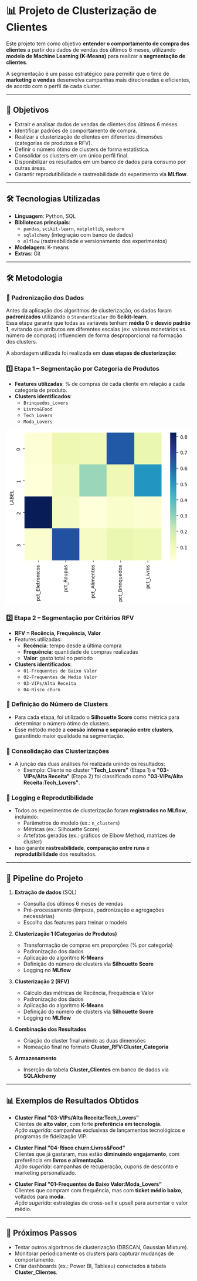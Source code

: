 # 📊 Projeto de Clusterização de Clientes

Este projeto tem como objetivo **entender o comportamento de compra dos clientes** a partir dos dados de vendas dos últimos 6 meses, utilizando **modelo de Machine Learning (K-Means)** para realizar a **segmentação de clientes**.  

A segmentação é um passo estratégico para permitir que o time de **marketing e vendas** desenvolva campanhas mais direcionadas e eficientes, de acordo com o perfil de cada cluster.

---

## 🚀 Objetivos
- Extrair e analisar dados de vendas de clientes dos últimos 6 meses.
- Identificar padrões de comportamento de compra.
- Realizar a clusterização de clientes em diferentes dimensões (categorias de produtos e RFV).
- Definir o número ótimo de clusters de forma estatística.
- Consolidar os clusters em um único perfil final.
- Disponibilizar os resultados em um banco de dados para consumo por outras áreas.
- Garantir reprodutibilidade e rastreabilidade do experimento via **MLflow**.

---

## 🛠️ Tecnologias Utilizadas

- **Linguagem**: Python, SQL
- **Bibliotecas principais**:
  - `pandas`, `scikit-learn`, `matplotlib`, `seaborn`
  - `sqlalchemy` (integração com banco de dados)
  - `mlflow` (rastreabilidade e versionamento dos experimentos)
- **Modelagem**: K-means
- **Extras**: Git

---

## 🛠️ Metodologia

### 🔄 Padronização dos Dados
Antes da aplicação dos algoritmos de clusterização, os dados foram **padronizados** utilizando o `StandardScaler` do **Scikit-learn**.  
Essa etapa garante que todas as variáveis tenham **média 0** e **desvio padrão 1**, evitando que atributos em diferentes escalas (ex: valores monetários vs. número de compras) influenciem de forma desproporcional na formação dos clusters.


A abordagem utilizada foi realizada em **duas etapas de clusterização**:

### 1️⃣ Etapa 1 – Segmentação por Categoria de Produtos
- **Features utilizadas**: % de compras de cada cliente em relação a cada categoria de produto.
- **Clusters identificados**:
  - `Brinquedos_Lovers`
  - `Livros&Food`
  - `Tech_Lovers`
  - `Moda_Lovers`

![Definição dos clusters por categoria de produtos](data/clusters_produtos.png)











### 2️⃣ Etapa 2 – Segmentação por Critérios RFV
- **RFV = Recência, Frequência, Valor**
- Features utilizadas:
  - **Recência**: tempo desde a última compra
  - **Frequência**: quantidade de compras realizadas
  - **Valor**: gasto total no período
- **Clusters identificados**:
  - `01-Frequentes de Baixo Valor`
  - `02-Frequentes de Medio Valor`
  - `03-VIPs/Alta Receita`
  - `04-Risco churn`
  

### 📐 Definição do Número de Clusters
- Para cada etapa, foi utilizado o **Silhouette Score** como métrica para determinar o número ótimo de clusters.  
- Esse método mede a **coesão interna e separação entre clusters**, garantindo maior qualidade na segmentação.

### 🔗 Consolidação das Clusterizações
- A junção das duas análises foi realizada unindo os resultados:  
  - Exemplo: Cliente no cluster **"Tech_Lovers"** (Etapa 1) e **"03-VIPs/Alta Receita"** (Etapa 2) foi classificado como **"03-VIPs/Alta Receita:Tech_Lovers"**.  

### 📝 Logging e Reprodutibilidade
- Todos os experimentos de clusterização foram **registrados no MLflow**, incluindo:
  - Parâmetros do modelo (ex.: `n_clusters`)
  - Métricas (ex.: Silhouette Score)
  - Artefatos gerados (ex.: gráficos de Elbow Method, matrizes de cluster)
- Isso garante **rastreabilidade**, **comparação entre runs** e **reprodutibilidade** dos resultados.

---

## 🧩 Pipeline do Projeto

1. **Extração de dados** (SQL)
   - Consulta dos últimos 6 meses de vendas
   - Pré-processamento (limpeza, padronização e agregações necessárias)
   - Escolha das features para treinar o modelo

2. **Clusterização 1 (Categorias de Produtos)**
   - Transformação de compras em proporções (% por categoria)
   - Padronização dos dados
   - Aplicação do algoritmo **K-Means**
   - Definição do número de clusters via **Silhouette Score**
   - Logging no **MLflow**

3. **Clusterização 2 (RFV)**
   - Cálculo das métricas de Recência, Frequência e Valor
   - Padronização dos dados
   - Aplicação do algoritmo **K-Means**
   - Definição do número de clusters via **Silhouette Score**
   - Logging no **MLflow**

4. **Combinação dos Resultados**
   - Criação do cluster final unindo as duas dimensões
   - Nomeação final no formato **Cluster_RFV:Cluster_Categoria**

5. **Armazenamento**
   - Inserção da tabela **Cluster_Clientes** em banco de dados via **SQLAlchemy**

---


## 📊 Exemplos de Resultados Obtidos

- **Cluster Final "03-VIPs/Alta Receita:Tech_Lovers"**  
  Clientes de **alto valor**, com forte **preferência em tecnologia**.  
  *Ação sugerida*: campanhas exclusivas de lançamentos tecnológicos e programas de fidelização VIP.

- **Cluster Final "04-Risco churn:Livros&Food"**  
  Clientes que já gastaram, mas estão **diminuindo engajamento**, com preferência em **livros e alimentação**.  
  *Ação sugerida*: campanhas de recuperação, cupons de desconto e marketing personalizado.

- **Cluster Final "01-Frequentes de Baixo Valor:Moda_Lovers"**  
  Clientes que compram com frequência, mas com **ticket médio baixo**, voltados para **moda**.  
  *Ação sugerida*: estratégias de cross-sell e upsell para aumentar o valor médio.


---

## 📌 Próximos Passos

- Testar outros algoritmos de clusterização (DBSCAN, Gaussian Mixture).
- Monitorar periodicamente os clusters para capturar mudanças de comportamento.
- Criar dashboards (ex.: Power BI, Tableau) conectados à tabela **Cluster_Clientes**.







